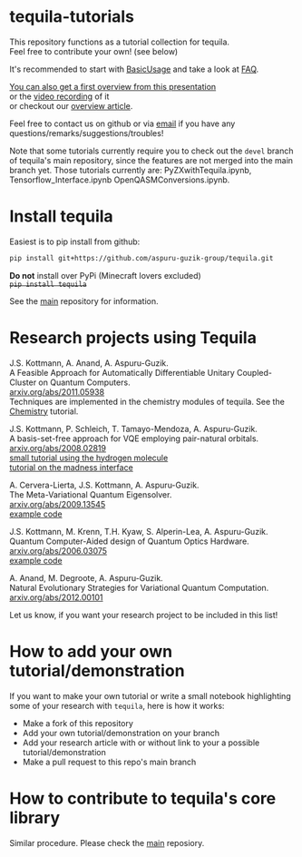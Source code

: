 # tequila-tutorials
This repository functions as a tutorial collection for tequila.  
Feel free to contribute your own! (see below)  

It's recommended to start with [BasicUsage](BasicUsage.ipynb) and take a look at [FAQ](FAQ.ipynb).


[You can also get a first overview from this presentation](/docs/tequila.pdf)  
or the [video recording](https://www.youtube.com/watch?v=hUdf0P2fW2E) of it  
or checkout our [overview article](https://arxiv.org/abs/2011.03057).  

Feel free to contact us on github or via [email](mailto:jakob.kottmann@utoronto.ca) if you have any questions/remarks/suggestions/troubles!

Note that some tutorials currently require you to check out the `devel` branch of tequila's main repository, since the features are not merged into the main branch yet. Those tutorials currently are: PyZXwithTequila.ipynb, Tensorflow_Interface.ipynb OpenQASMConversions.ipynb.


# Install tequila
Easiest is to pip install from github:  
```bash
pip install git+https://github.com/aspuru-guzik-group/tequila.git
```
**Do not** install over PyPi (Minecraft lovers excluded)  
<strike>`pip install tequila`</strike>

See the [main](https://github.com/aspuru-guzik-group/tequila) repository for information.

# Research projects using Tequila
J.S. Kottmann, A. Anand, A. Aspuru-Guzik.  
A Feasible Approach for Automatically Differentiable Unitary Coupled-Cluster on Quantum Computers.  
[arxiv.org/abs/2011.05938](https://arxiv.org/abs/2011.05938)  
Techniques are implemented in the chemistry modules of tequila. See the [Chemistry](Chemistry.ipynb) tutorial. 

J.S. Kottmann, P. Schleich, T. Tamayo-Mendoza, A. Aspuru-Guzik.  
A basis-set-free approach for VQE employing pair-natural orbitals.   
[arxiv.org/abs/2008.02819](https://arxiv.org/abs/2008.02819)  
[small tutorial using the hydrogen molecule](ChemistryBasisSetFreeVQE.ipynb)  
[tutorial on the madness interface](ChemistryMadnessInterface.ipynb)

A. Cervera-Lierta, J.S. Kottmann, A. Aspuru-Guzik.  
The Meta-Variational Quantum Eigensolver.  
[arxiv.org/abs/2009.13545](https://arxiv.org/abs/2009.13545)  
[example code](https://github.com/aspuru-guzik-group/Meta-VQE)

J.S. Kottmann, M. Krenn, T.H. Kyaw, S. Alperin-Lea, A. Aspuru-Guzik.  
Quantum Computer-Aided design of Quantum Optics Hardware.  
[arxiv.org/abs/2006.03075](https://arxiv.org/abs/2006.03075)  
[example code](https://github.com/kottmanj/Photonic)  

A. Anand, M. Degroote, A. Aspuru-Guzik.  
Natural Evolutionary Strategies for Variational Quantum Computation.  
[arxiv.org/abs/2012.00101](https://arxiv.org/abs/2012.00101)


Let us know, if you want your research project to be included in this list!

# How to add your own tutorial/demonstration  
If you want to make your own tutorial or write a small notebook highlighting some of your research with `tequila`, here is how it works:  
- Make a fork of this repository
- Add your own tutorial/demonstration on your branch
- Add your research article with or without link to your a possible tutorial/demonstration
- Make a pull request to this repo's main branch

# How to contribute to tequila's core library
Similar procedure. Please check the [main](https://github.com/aspuru-guzik-group/tequila) reposiory. 


